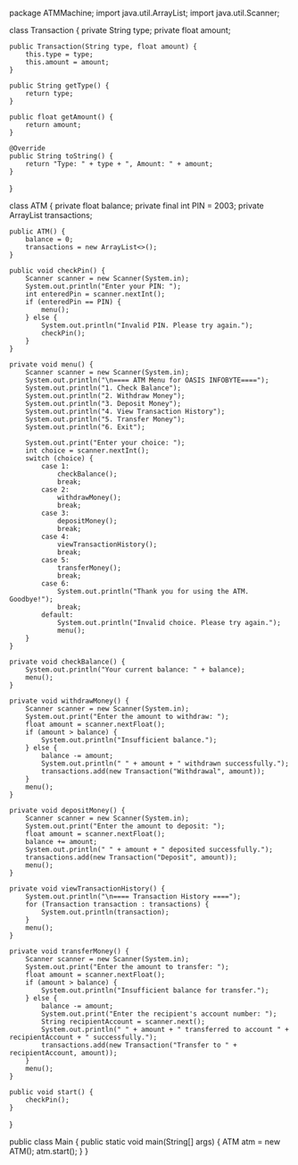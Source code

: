 package ATMMachine;
import java.util.ArrayList;
import java.util.Scanner;

class Transaction {
    private String type;
    private float amount;

    public Transaction(String type, float amount) {
        this.type = type;
        this.amount = amount;
    }

    public String getType() {
        return type;
    }

    public float getAmount() {
        return amount;
    }

    @Override
    public String toString() {
        return "Type: " + type + ", Amount: " + amount;
    }
}

class ATM {
    private float balance;
    private final int PIN = 2003;
    private ArrayList<Transaction> transactions;

    public ATM() {
        balance = 0;
        transactions = new ArrayList<>();
    }

    public void checkPin() {
        Scanner scanner = new Scanner(System.in);
        System.out.println("Enter your PIN: ");
        int enteredPin = scanner.nextInt();
        if (enteredPin == PIN) {
            menu();
        } else {
            System.out.println("Invalid PIN. Please try again.");
            checkPin();
        }
    }

    private void menu() {
        Scanner scanner = new Scanner(System.in);
        System.out.println("\n==== ATM Menu for OASIS INFOBYTE====");
        System.out.println("1. Check Balance");
        System.out.println("2. Withdraw Money");
        System.out.println("3. Deposit Money");
        System.out.println("4. View Transaction History");
        System.out.println("5. Transfer Money");
        System.out.println("6. Exit");

        System.out.print("Enter your choice: ");
        int choice = scanner.nextInt();
        switch (choice) {
            case 1:
                checkBalance();
                break;
            case 2:
                withdrawMoney();
                break;
            case 3:
                depositMoney();
                break;
            case 4:
                viewTransactionHistory();
                break;
            case 5:
                transferMoney();
                break;
            case 6:
                System.out.println("Thank you for using the ATM. Goodbye!");
                break;
            default:
                System.out.println("Invalid choice. Please try again.");
                menu();
        }
    }

    private void checkBalance() {
        System.out.println("Your current balance: " + balance);
        menu();
    }

    private void withdrawMoney() {
        Scanner scanner = new Scanner(System.in);
        System.out.print("Enter the amount to withdraw: ");
        float amount = scanner.nextFloat();
        if (amount > balance) {
            System.out.println("Insufficient balance.");
        } else {
            balance -= amount;
            System.out.println(" " + amount + " withdrawn successfully.");
            transactions.add(new Transaction("Withdrawal", amount));
        }
        menu();
    }

    private void depositMoney() {
        Scanner scanner = new Scanner(System.in);
        System.out.print("Enter the amount to deposit: ");
        float amount = scanner.nextFloat();
        balance += amount;
        System.out.println(" " + amount + " deposited successfully.");
        transactions.add(new Transaction("Deposit", amount));
        menu();
    }

    private void viewTransactionHistory() {
        System.out.println("\n==== Transaction History ====");
        for (Transaction transaction : transactions) {
            System.out.println(transaction);
        }
        menu();
    }

    private void transferMoney() {
        Scanner scanner = new Scanner(System.in);
        System.out.print("Enter the amount to transfer: ");
        float amount = scanner.nextFloat();
        if (amount > balance) {
            System.out.println("Insufficient balance for transfer.");
        } else {
            balance -= amount;
            System.out.print("Enter the recipient's account number: ");
            String recipientAccount = scanner.next();
            System.out.println(" " + amount + " transferred to account " + recipientAccount + " successfully.");
            transactions.add(new Transaction("Transfer to " + recipientAccount, amount));
        }
        menu();
    }

    public void start() {
        checkPin();
    }
}

public class Main {
    public static void main(String[] args) {
        ATM atm = new ATM();
        atm.start();
    }
}

